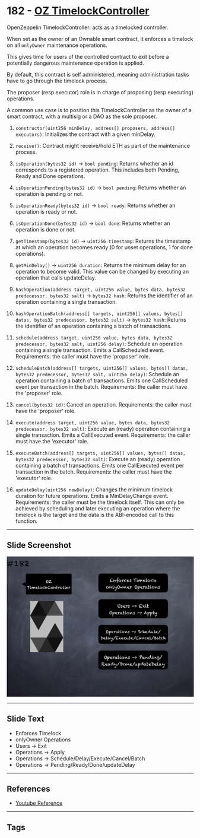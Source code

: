 # 182 - [OZ TimelockController](OZ%20TimelockController.md)
OpenZeppelin TimelockController: acts as a timelocked controller. 

When set as the owner of an Ownable smart contract, it enforces a timelock on all `onlyOwner` maintenance operations. 

This gives time for users of the controlled contract to exit before a potentially dangerous maintenance operation is applied. 

By default, this contract is self administered, meaning administration tasks have to go through the timelock process. 

The proposer (resp executor) role is in charge of proposing (resp executing) operations. 

A common use case is to position this TimelockController as the owner of a smart contract, with a multisig or a DAO as the sole proposer.

1.  `constructor(uint256 minDelay, address[] proposers, address[] executors)`: Initializes the contract with a given minDelay.
    
2.  `receive()`: Contract might receive/hold ETH as part of the maintenance process.
    
3.  `isOperation(bytes32 id)` → `bool pending`: Returns whether an id corresponds to a registered operation. This includes both Pending, Ready and Done operations.
    
4.  `isOperationPending(bytes32 id)` → `bool pending`: Returns whether an operation is pending or not.
    
5.  `isOperationReady(bytes32 id)` → `bool ready`: Returns whether an operation is ready or not.
    
6.  `isOperationDone(bytes32 id)` → `bool done`: Returns whether an operation is done or not.
    
7.  `getTimestamp(bytes32 id)` → `uint256 timestamp`: Returns the timestamp at which an operation becomes ready (0 for unset operations, 1 for done operations).
    
8.  `getMinDelay()` → `uint256 duration`: Returns the minimum delay for an operation to become valid. This value can be changed by executing an operation that calls updateDelay.
    
9.  `hashOperation(address target, uint256 value, bytes data, bytes32 predecessor, bytes32 salt)` → `bytes32 hash`: Returns the identifier of an operation containing a single transaction.
    
10.  `hashOperationBatch(address[] targets, uint256[] values, bytes[] datas, bytes32 predecessor, bytes32 salt)` → `bytes32 hash`: Returns the identifier of an operation containing a batch of transactions.
    
11.  `schedule(address target, uint256 value, bytes data, bytes32 predecessor, bytes32 salt, uint256 delay)`: Schedule an operation containing a single transaction. Emits a CallScheduled event. Requirements: the caller must have the 'proposer' role.
    
12.  `scheduleBatch(address[] targets, uint256[] values, bytes[] datas, bytes32 predecessor, bytes32 salt, uint256 delay)`: Schedule an operation containing a batch of transactions. Emits one CallScheduled event per transaction in the batch. Requirements: the caller must have the 'proposer' role.
    
13.  `cancel(bytes32 id)`: Cancel an operation. Requirements: the caller must have the 'proposer' role.
    
14.  `execute(address target, uint256 value, bytes data, bytes32 predecessor, bytes32 salt)`: Execute an (ready) operation containing a single transaction. Emits a CallExecuted event. Requirements: the caller must have the 'executor' role.
    
15.  `executeBatch(address[] targets, uint256[] values, bytes[] datas, bytes32 predecessor, bytes32 salt)`: Execute an (ready) operation containing a batch of transactions. Emits one CallExecuted event per transaction in the batch. Requirements: the caller must have the 'executor' role.
    
16.  `updateDelay(uint256 newDelay)`: Changes the minimum timelock duration for future operations. Emits a MinDelayChange event. Requirements: the caller must be the timelock itself. This can only be achieved by scheduling and later executing an operation where the timelock is the target and the data is the ABI-encoded call to this function.

___
## Slide Screenshot
![182.png](../../images/solidity201/182.png)
___
## Slide Text
- Enforces Timelock
- onlyOwner Operations
- Users -> Exit
- Operations -> Apply
- Operations -> Schedule/Delay/Execute/Cancel/Batch
- Operations -> Pending/Ready/Done/updateDelay
___
## References
- [Youtube Reference](https://youtu.be/0kx8M4u5980?t=57)
___
## Tags